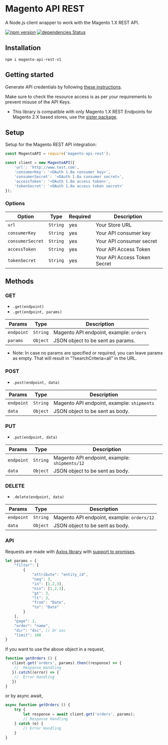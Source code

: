 # Magento API REST

A Node.js client wrapper to work with the Magento 1.X REST API.

[![npm version](https://badge.fury.io/js/magento-api-rest.svg)](https://www.npmjs.com/package/magento-api-rest-v1)
[![dependencies Status](https://david-dm.org/aadityachakravarty/magento-api-rest-v1/status.svg)](https://david-dm.org/aadityachakravarty/magento-api-rest-v1)

## Installation

```
npm i magento-api-rest-v1
```

## Getting started

Generate API credentials by following [these instructions](https://devdocs.magento.com/guides/m1x/api/rest/introduction.html).

Make sure to check the resource access is as per your requirements to prevent misuse of the API Keys.

* This library is compatible with only Magento 1.X REST Endpoints for Magento 2.X based stores, use the [sister package](https://www.npmjs.com/package/magento-api-rest).

## Setup

Setup for the Magento REST API integration:

```js
const MagentoAPI = require('magento-api-rest');

const client = new MagentoAPI({
    'url': 'http://www.test.com',
    'consumerKey': '<OAuth 1.0a consumer key>',
    'consumerSecret': '<OAuth 1.0a consumer secret>',
    'accessToken': '<OAuth 1.0a access token>',
    'tokenSecret': '<OAuth 1.0a access token secret>'
});
```

### Options

| Option              | Type      | Required | Description                                                |
|---------------------|-----------|----------| -----------------------------------------------------------|
| `url`               | `String`  | yes      | Your Store URL                                             |
| `consumerKey`       | `String`  | yes      | Your API consumer key                                      |
| `consumerSecret`    | `String`  | yes      | Your API consumer secret                                   |
| `accessToken`       | `String`  | yes      | Your API Access Token                                      |
| `tokenSecret`       | `String`  | yes      | Your API Access Token Secret                               |

## Methods

### GET

- `.get(endpoint)`
- `.get(endpoint, params)`

| Params     | Type     | Description                                                   |
|------------|----------|---------------------------------------------------------------|
| `endpoint` | `String` | Magento API endpoint, example: `orders`                       |
| `params`   | `Object` | JSON object to be sent as params.                             |

* Note: In case no params are specified or required, you can leave params as empty. 
That will result in "?searchCriteria=all" in the URL. 

### POST

- `.post(endpoint, data)`

| Params     | Type     | Description                                                 |
|------------|----------|-------------------------------------------------------------|
| `endpoint` | `String` | Magento API endpoint, example: `shipments`                  |
| `data`     | `Object` | JSON object to be sent as body.                             |

### PUT

- `.put(endpoint, data)`

| Params     | Type     | Description                                                 |
|------------|----------|-------------------------------------------------------------|
| `endpoint` | `String` | Magento API endpoint, example: `shipments/12`               |
| `data`     | `Object` | JSON object to be sent as body.                             |

### DELETE

- `.delete(endpoint, data)`

| Params     | Type     | Description                                                     |
|------------|----------|-----------------------------------------------------------------|
| `endpoint` | `String` | Magento API endpoint, example: `orders/12`                      |
| `data`     | `Object` | JSON object to be sent as body.                                 |

### API

Requests are made with [Axios library](https://github.com/axios/axios) with [support to promises](https://github.com/axios/axios#promises).

```js
let params = {
    "filter": [
        {
            "attribute": "entity_id",
            "neq": 3,
            "in": [1,2,3],
            "nin": [1,2,3],
            "gt": 3,
            "lt": 3,
            "from": "Date",
            "to": "Date"
        }
    ],
    "page": 1,
    "order": "name",
    "dir": "dsc", // Or asc
    "limit": 100
}
```

If you want to use the above object in a request,
```js
function getOrders () {
   client.get('orders', params).then((response) => {
    //  Response Handling
   }).catch((error) => {
    //  Error Handling
   })
}
```
or by async await,

```js
async function getOrders () {
    try {
        let response = await client.get('orders', params);
        // Response Handling
    } catch (e) {
        // Error Handling
    }
}
```